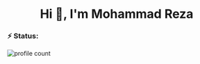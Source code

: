 <h1 align="center">Hi 👋, I'm Mohammad Reza</h1>


<h3>⚡️ Status:</h3>

![profile count](https://komarev.com/ghpvc/?username=mrakharatha&color=red)&nbsp;

